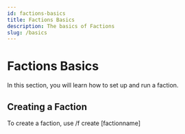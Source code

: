 ```yaml
---
id: factions-basics
title: Factions Basics
description: The basics of Factions
slug: /basics
---
```


# Factions Basics
In this section, you will learn how to set up and run a faction. 

## Creating a Faction
To create a faction, use /f create [factionname]
